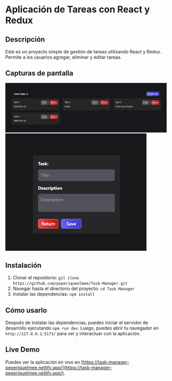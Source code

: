 # Aplicación de Tareas con React y Redux

## Descripción

Este es un proyecto simple de gestión de tareas utilizando React y Redux. Permite a los usuarios agregar, eliminar y editar tareas.

## Capturas de pantalla

![Index](./src/assets/SS_Index.png)
![Form](./src/assets/SS_Form.png)

## Instalación

1. Clonar el repositorio: `git clone https://github.com/peperiqueelmee/Task-Manager.git`
2. Navegar hasta el directorio del proyecto: `cd Task-Manager`
3. Instalar las dependencias: `npm install`

## Cómo usarlo

Después de instalar las dependencias, puedes iniciar el servidor de desarrollo ejecutando `npm run dev`. Luego, puedes abrir tu navegador en `http://127.0.0.1:5173/` para ver y interactuar con la aplicación.

## Live Demo

Puedes ver la aplicación en vivo en [https://task-manager-peperiquelmee.netlify.app/](https://task-manager-peperiquelmee.netlify.app/).